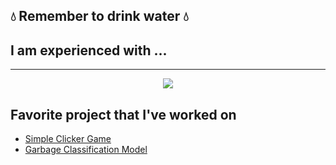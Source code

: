 ## 💧 Remember to drink water 💧

## I am experienced with ...
<hr style="color: red;">
<p align="center">
  <a href="https://skillicons.dev">
    <img src="https://skillicons.dev/icons?i=github,html,css,js,bootstrap,laravel,python,tensorflow,java,cpp" />
  </a>
</p>

## Favorite project that I've worked on
<ul>
  <li><a href="https://github.com/Az140304/simple-clicker-game">Simple Clicker Game</a></li>
  <li><a href="https://github.com/BangkitTeam/MachineLearning/blob/main/fikri.ipynb">Garbage Classification Model</a></li>
</ul>

